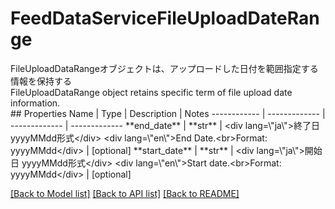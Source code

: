 # FeedDataServiceFileUploadDateRange

<div lang=\"ja\">FileUploadDataRangeオブジェクトは、アップロードした日付を範囲指定する情報を保持する</div> <div lang=\"en\">FileUploadDataRange object retains specific term of file upload date information.</div> 
## Properties
Name | Type | Description | Notes
------------ | ------------- | ------------- | -------------
**end_date** | **str** | &lt;div lang&#x3D;\&quot;ja\&quot;&gt;終了日 yyyyMMdd形式&lt;/div&gt; &lt;div lang&#x3D;\&quot;en\&quot;&gt;End Date.&lt;br&gt;Format: yyyyMMdd&lt;/div&gt;  | [optional] 
**start_date** | **str** | &lt;div lang&#x3D;\&quot;ja\&quot;&gt;開始日 yyyyMMdd形式&lt;/div&gt; &lt;div lang&#x3D;\&quot;en\&quot;&gt;Start date.&lt;br&gt;Format: yyyyMMdd&lt;/div&gt;  | [optional] 

[[Back to Model list]](../README.md#documentation-for-models) [[Back to API list]](../README.md#documentation-for-api-endpoints) [[Back to README]](../README.md)


